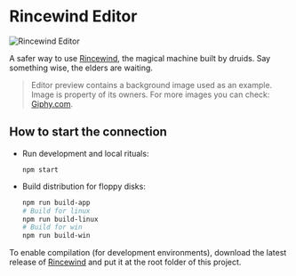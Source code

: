 # Rincewind Editor

![Rincewind Editor](https://equilaterus.com/assets/img/projects/rincewind-editor.png)

A safer way to use [Rincewind](https://github.com/equilaterus-gamestudios/rincewind), the magical machine built by druids. Say something wise, the elders are waiting.

> Editor preview contains a background image used as an example. Image is property of its owners. For more images you can check: [Giphy.com](https://giphy.com/search/pixel-art).

## How to start the connection

* Run development and local rituals: 
  ```
  npm start
  ````

* Build distribution for floppy disks:
  ```bash
  npm run build-app
  # Build for linux
  npm run build-linux
  # Build for win
  npm run build-win
  ```

To enable compilation (for development environments), download the latest release of [Rincewind](https://github.com/equilaterus-gamestudios/rincewind/releases) and put it at the root folder of this project.
